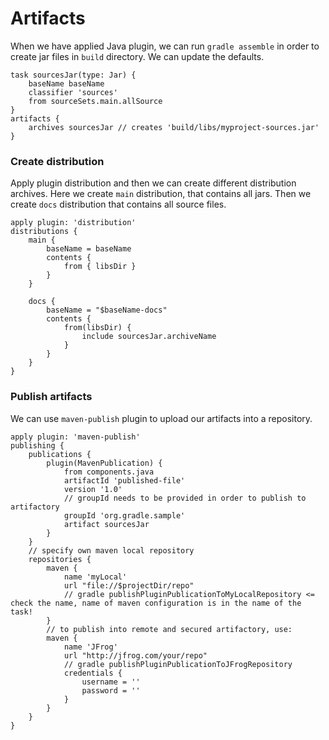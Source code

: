 # Artifacts

When we have applied Java plugin, we can run `gradle assemble` in order to create jar files in `build` directory. We can update the defaults. 

```
task sourcesJar(type: Jar) {
    baseName baseName
    classifier 'sources'
    from sourceSets.main.allSource
}
artifacts {
    archives sourcesJar // creates 'build/libs/myproject-sources.jar'
}
```

### Create distribution

Apply plugin distribution and then we can create different distribution archives. Here we create `main` distribution, that contains all jars. Then we create `docs` distribution that contains all source files. 

```
apply plugin: 'distribution'
distributions {
    main {
        baseName = baseName
        contents {
            from { libsDir }
        }
    }

    docs {
        baseName = "$baseName-docs"
        contents {
            from(libsDir) {
                include sourcesJar.archiveName
            }
        }
    }
}
```

### Publish artifacts

We can use `maven-publish` plugin to upload our artifacts into a repository.

```
apply plugin: 'maven-publish'
publishing {
    publications {
        plugin(MavenPublication) {
            from components.java
            artifactId 'published-file'
            version '1.0'
            // groupId needs to be provided in order to publish to artifactory
            groupId 'org.gradle.sample'
            artifact sourcesJar
        }
    }
    // specify own maven local repository
    repositories {
        maven {
            name 'myLocal'
            url "file://$projectDir/repo"
            // gradle publishPluginPublicationToMyLocalRepository <= check the name, name of maven configuration is in the name of the task!
        }
        // to publish into remote and secured artifactory, use:
        maven {
            name 'JFrog'
            url "http://jfrog.com/your/repo"
            // gradle publishPluginPublicationToJFrogRepository
            credentials {
                username = ''
                password = ''
            }
        }
    }
}

```



